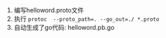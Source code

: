 1. 编写helloword.proto文件
2. 执行 `protoc  --proto_path=. --go_out=./ *.proto`
3. 自动生成了go代码: helloword.pb.go